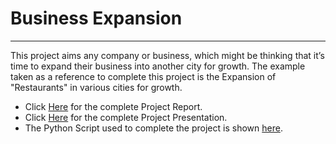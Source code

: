 # Business Expansion
---

This project aims any company or business, which might be thinking that it’s time to expand their business into another city for growth. The example taken as a reference to complete this project is the Expansion of "Restaurants" in various cities for growth.

  * Click [Here]() for the complete Project Report.
  * Click [Here]() for the complete Project Presentation.
  * The Python Script used to complete the project is shown [here](https://github.com/shubhamjain02/Business-Expansion/blob/master/Capstone_Week5.ipynb).
  
